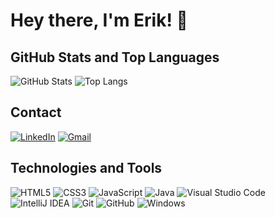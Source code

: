 # Hey there, I'm Erik! 👋

## GitHub Stats and Top Languages
![GitHub Stats](https://github-readme-stats.vercel.app/api?username=erkss&rank_icon=github&hide_title=true&hide=issues&theme=transparent&bg_color=000&border_color=19F0F3&border_radius=3&show_icons=true&icon_color=19F0F3&title_color=19F0F3&text_color=FFF)
![Top Langs](https://github-readme-stats-git-masterrstaa-rickstaa.vercel.app/api/top-langs/?username=erkss&layout=compact&theme=transparent&bg_color=000&border_color=19F0F3&border_radius=3&title_color=19F0F3&text_color=FFF)

## Contact 
[![LinkedIn](https://img.shields.io/badge/LinkedIn-000?style=for-the-badge&logo=linkedin&logoColor=19F0F3)](https://www.linkedin.com/in/erkss/)
[![Gmail](https://img.shields.io/badge/Gmail-000?style=for-the-badge&logo=gmail&logoColor=19F0F3)](mailto:erik87160@gmail.com)

## Technologies and Tools 
![HTML5](https://img.shields.io/badge/html5-000.svg?style=for-the-badge&logo=html5&logoColor=19F0F3)
![CSS3](https://img.shields.io/badge/css3-000.svg?style=for-the-badge&logo=css3&logoColor=19F0F3)
![JavaScript](https://img.shields.io/badge/javascript-000.svg?style=for-the-badge&logo=javascript&logoColor=19F0F3)
![Java](https://img.shields.io/badge/java-000.svg?style=for-the-badge&logo=openjdk&logoColor=19F0F3)
![Visual Studio Code](https://img.shields.io/badge/Visual%20Studio%20Code-000.svg?style=for-the-badge&logo=visual-studio-code&logoColor=19F0F3)
![IntelliJ IDEA](https://img.shields.io/badge/IntelliJIDEA-000.svg?style=for-the-badge&logo=intellij-idea&logoColor=19F0F3)
![Git](https://img.shields.io/badge/git-000.svg?style=for-the-badge&logo=git&logoColor=19F0F3)
![GitHub](https://img.shields.io/badge/github-000.svg?style=for-the-badge&logo=github&logoColor=19F0F3)
![Windows](https://img.shields.io/badge/Windows-000?style=for-the-badge&logo=windows&logoColor=19F0F3)
